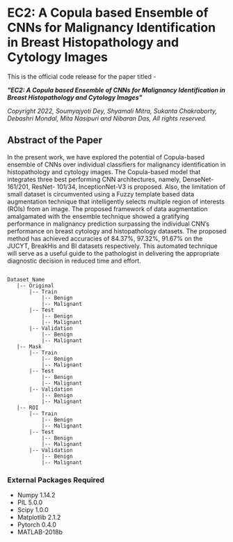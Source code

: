 # EC2: A Copula based Ensemble of CNNs for Malignancy Identification in Breast Histopathology and Cytology Images

This is the official code release for the paper titled -

**_"EC2: A Copula based Ensemble of CNNs for Malignancy Identification in Breast Histopathology and Cytology Images"_**

*Copyright 2022, Soumyajyoti Dey, Shyamali Mitra, Sukanta Chakraborty, Debashri Mondal, Mita Nasipuri and Nibaran Das, All rights reserved.*

## Abstract of the Paper
In the present work, we have explored the potential of Copula-based ensemble of CNNs over individual classifiers for malignancy identification in histopathology and cytology images. The Copula-based model that integrates three best performing CNN architectures, namely, DenseNet-161/201, ResNet- 101/34, InceptionNet-V3 is proposed. Also, the limitation of small dataset is circumvented using a Fuzzy template based data augmentation technique that intelligently selects multiple region of interests (ROIs) from an image. The proposed framework of data augmentation amalgamated with the ensemble technique showed a gratifying performance in malignancy prediction surpassing the individual CNN’s performance on breast cytology and histopathology datasets. The proposed method has achieved accuracies of 84.37%, 97.32%, 91.67% on the JUCYT, BreakHis and BI datasets respectively. This automated technique will serve as a useful guide to the pathologist in delivering the appropriate diagnostic decision in reduced time and effort. 


```

Dataset_Name
   |-- Original
       |-- Train
           |-- Benign
           |-- Malignant
       |-- Test
           |-- Benign
           |-- Malignant
       |-- Validation
           |-- Benign
           |-- Malignant
   |-- Mask
       |-- Train
           |-- Benign
           |-- Malignant
       |-- Test
           |-- Benign
           |-- Malignant
       |-- Validation
           |-- Benign
           |-- Malignant
   |-- ROI
       |-- Train
           |-- Benign
           |-- Malignant
       |-- Test
           |-- Benign
           |-- Malignant
       |-- Validation
           |-- Benign
           |-- Malignant
```


### External Packages Required
* Numpy 1.14.2
* PIL 5.0.0
* Scipy 1.0.0
* Matplotlib 2.1.2
* Pytorch 0.4.0
* MATLAB-2018b

